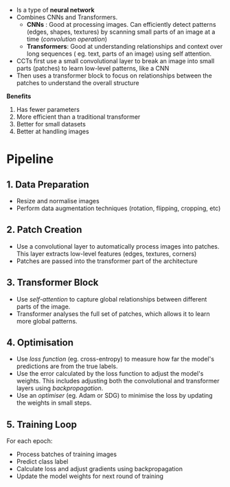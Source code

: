 - Is a type of **neural network**
- Combines CNNs and Transformers.
	- **CNNs** : Good at processing images. Can efficiently detect patterns (edges, shapes, textures) by scanning small parts of an image at a time (*convolution operation*)
	- **Transformers**: Good at understanding relationships and context over long sequences ( eg. text, parts of an image) using self attention.
- CCTs first use a small convolutional layer to break an image into small parts (patches) to learn low-level patterns, like a CNN
- Then uses a transformer block to focus on relationships between the patches to understand the overall structure

**Benefits**
1. Has fewer parameters
2. More efficient than a traditional transformer
3. Better for small datasets
4. Better at handling images

# Pipeline
## 1. Data Preparation
- Resize and normalise images
- Perform data augmentation techniques (rotation, flipping, cropping, etc)
## 2. Patch Creation
- Use a convolutional layer to automatically process images into patches. This layer extracts low-level features (edges, textures, corners)
- Patches are passed into the transformer part of the architecture
## 3. Transformer Block
- Use *self-attention*  to capture global relationships between different parts of the image.
- Transformer analyses the full set of patches, which allows it to learn more global patterns.
## 4. Optimisation
- Use *loss function* (eg. cross-entropy) to measure how far the model's predictions are from the true labels.
- Use the error calculated by the loss function to adjust the model's weights. This includes adjusting both the convolutional and transformer layers using *backpropagation*.
- Use an *optimiser* (eg. Adam or SDG) to minimise the loss by updating the weights in small steps.
## 5. Training Loop
For each epoch:
- Process batches of training images
- Predict class label
- Calculate loss and adjust gradients using backpropagation
- Update the model weights for next round of training